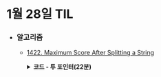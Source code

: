 # 1월 28일 TIL

* ### 알고리즘

    * [1422. Maximum Score After Splitting a String](https://leetcode.com/problems/maximum-score-after-splitting-a-string/description/)
    
      <details>
      <summary><strong>코드 - 투 포인터(22분)</strong></summary>

        ```java

            class Solution {
                public int maxScore(String s) {
                    int answer = 0;
                    int left = 0, right = 0;

                    for(int i=0 ; i<s.length() ; i++)
                        if(s.charAt(i) == '1')
                            right++;

                    for(int i=0 ; i<s.length() - 1 ; i++){
                        if(s.charAt(i) == '1')
                            right--;
                        else
                            left++;

                        answer = Math.max(answer, right + left);
                    }
                    
                    return answer;
                }
            }


        ```

    </details>
